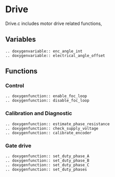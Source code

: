 # Drive
Drive.c includes motor drive related functions, 

## Variables
```{eval-rst}
.. doxygenvariable:: enc_angle_int
.. doxygenvariable:: electrical_angle_offset
```


## Functions

### Control
```{eval-rst}
.. doxygenfunction:: enable_foc_loop
.. doxygenfunction:: disable_foc_loop
```

### Calibration and Diagnostic

```{eval-rst}
.. doxygenfunction:: estimate_phase_resistance
.. doxygenfunction:: check_supply_voltage
.. doxygenfunction:: calibrate_encoder
```

### Gate drive
```{eval-rst}
.. doxygenfunction:: set_duty_phase_A
.. doxygenfunction:: set_duty_phase_B
.. doxygenfunction:: set_duty_phase_C
.. doxygenfunction:: set_duty_phases
```